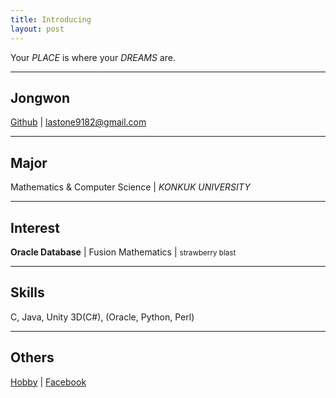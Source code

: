 ```yaml
---
title: Introducing
layout: post
---
```


Your *PLACE* is where your *DREAMS* are.

- - -

## Jongwon

[Github](//github.com/lastone9182) | <a href="mailto:lastone9182@gmail.com">lastone9182@gmail.com</a>

- - -

## Major

Mathematics & Computer Science | *KONKUK UNIVERSITY*

- - -

## Interest

**Oracle Database** | Fusion Mathematics | <small>strawberry blast</small>

- - -

## Skills

C, Java, Unity 3D(C#), (Oracle, Python, Perl)

- - -

## Others

[Hobby](//www.youtube.com/channel/UCddQOuoYBVq_7vtpD22Fccg) |
[Facebook](//www.facebook.com/jongwon.choi.7509)
